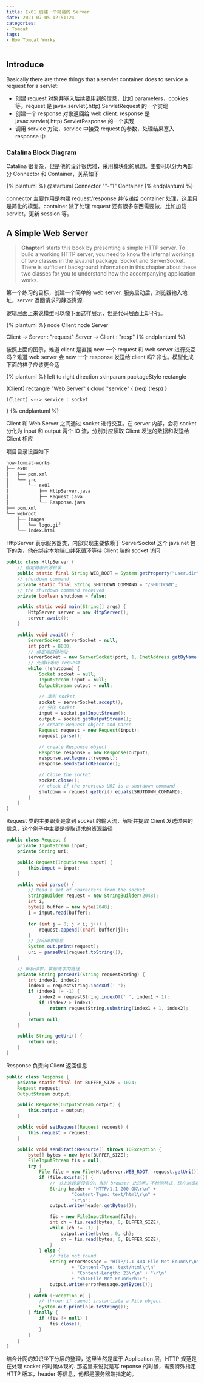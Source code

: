 ```yaml
---
title: Ex01 创建一个简易的 Server
date: 2021-07-05 12:51:24
categories:
- Tomcat
tags:
- How Tomcat Works
---
```


## Introduce

Basically there are three things that a servlet container does to service a request for a servlet:

* 创建 request 对象并塞入后续要用到的信息，比如 parameters，cookies 等。request 是 javax.servlet(.http).ServletRequest 的一个实现
* 创建一个 response 对象返回给 web client. response 是 javax.servlet(.http).ServletResponse 的一个实现
* 调用 service 方法，service 中接受 request 的参数，处理结果塞入 response 中

### Catalina Block Diagram

Catalina 很复杂，但是他的设计很优雅，采用模块化的思想。主要可以分为两部分 Connector 和 Container，关系如下

{% plantuml %}
@startuml
Connector "*"*-"1" Container
{% endplantuml %}

connector 主要作用是构建 request/response 并传递给 container 处理，这里只是简化的模型。container 除了处理 request 还有很多东西需要做，比如加载 servlet，更新 session 等。

## A Simple Web Server

> **Chapter1** starts this book by presenting a simple HTTP server.
> To build a working HTTP server, you need to know the internal workings of two classes in the java.net package: Socket and ServerSocket.
> There is sufficient background information in this chapter about these two classes for you to understand how the accompanying application works.


第一个练习的目标，创建一个简单的 web server. 服务启动后，浏览器输入地址，server 返回请求的静态资源.

逻辑层面上来说模型可以像下面这样展示，但是代码层面上却不行。

{% plantuml %}
node Client
node Server

Client -> Server : "request"
Server -> Client : "resp"
{% endplantuml %}

按照上面的图示，难道 client 是直接 new 一个 request 和 web server 进行交互吗？难道 web server 会 new 一个 response 发送给 client 吗? 非也。模型化成下面的样子应该更合适

{% plantuml %}
left to right direction
skinparam packageStyle rectangle

(Client)
rectangle "Web Server" {
    cloud "service" {
        (req)
        (resp)
    }

    (Client) <--> service : socket
}
{% endplantuml %}

Client 和 Web Server 之间通过 socket 进行交互。在 server 内部，会将 socket 分化为 input 和 output 两个 IO 流，分别对应读取 Client 发送的数据和发送给 Client 相应

项目目录设置如下

```txt
how-tomcat-works
├── ex01
│   ├── pom.xml
│   └── src
│       └── ex01
│           ├── HttpServer.java
│           ├── Request.java
│           └── Response.java
├── pom.xml
└── webroot
    ├── images
    │   └── logo.gif
    └── index.html
```

HttpServer 表示服务器类，内部实现主要依赖于 ServerSocket 这个 java.net 包下的类，他在绑定本地端口并死循环等待 Client 端的 socket 访问

```java
public class HttpServer {
    // 指定静态资源目录
    public static final String WEB_ROOT = System.getProperty("user.dir") + File.separator + "webroot";
    // shutdown command
    private static final String SHUTDOWN_COMMAND = "/SHUTDOWN";
    // the shutdown command received
    private boolean shutdown = false;

    public static void main(String[] args) {
        HttpServer server = new HttpServer();
        server.await();
    }

    public void await() {
        ServerSocket serverSocket = null;
        int port = 8080;
        // 绑定端口和地址
        serverSocket = new ServerSocket(port, 1, InetAddress.getByName("127.0.0.1"));
        // 死循环等待 request
        while (!shutdown) {
            Socket socket = null;
            InputStream input = null;
            OutputStream output = null;

            // 拿到 socket
            socket = serverSocket.accept();
            // 分化 socket
            input = socket.getInputStream();
            output = socket.getOutputStream();
            // create Request object and parse
            Request request = new Request(input);
            request.parse();

            // create Response object
            Response response = new Response(output);
            response.setRequest(request);
            response.sendStaticResource();

            // Close the socket
            socket.close();
            // check if the previous URI is a shutdown command
            shutdown = request.getUri().equals(SHUTDOWN_COMMAND);
        }
    }
}
```

Request 类的主要职责是拿到 socket 的输入流，解析并提取 Client 发送过来的信息，这个例子中主要是提取请求的资源路径

```java
public class Request {
    private InputStream input;
    private String uri;

    public Request(InputStream input) {
        this.input = input;
    }

    public void parse() {
        // Read a set of characters from the socket
        StringBuilder request = new StringBuilder(2048);
        int i;
        byte[] buffer = new byte[2048];
        i = input.read(buffer);
        
        for (int j = 0; j < i; j++) {
            request.append((char) buffer[j]);
        }
        // 打印请求信息
        System.out.print(request);
        uri = parseUri(request.toString());
    }

    // 解析请求，拿到请求的路径
    private String parseUri(String requestString) {
        int index1, index2;
        index1 = requestString.indexOf(' ');
        if (index1 != -1) {
            index2 = requestString.indexOf(' ', index1 + 1);
            if (index2 > index1)
                return requestString.substring(index1 + 1, index2);
        }
        return null;
    }

    public String getUri() {
        return uri;
    }
}
```

Response 负责向 Client 返回信息

```java
public class Response {
    private static final int BUFFER_SIZE = 1024;
    Request request;
    OutputStream output;

    public Response(OutputStream output) {
        this.output = output;
    }

    public void setRequest(Request request) {
        this.request = request;
    }

    public void sendStaticResource() throws IOException {
        byte[] bytes = new byte[BUFFER_SIZE];
        FileInputStream fis = null;
        try {
            File file = new File(HttpServer.WEB_ROOT, request.getUri());
            if (file.exists()) {
                // 书上这段是没有的，当时 browser 比较老，不检测格式，现在浏览器不加这个页面会不能显示，curl 测试倒是不受影响
                String header = "HTTP/1.1 200 OK\r\n" +
                        "Content-Type: text/html\r\n" +
                        "\r\n";
                output.write(header.getBytes());

                fis = new FileInputStream(file);
                int ch = fis.read(bytes, 0, BUFFER_SIZE);
                while (ch != -1) {
                    output.write(bytes, 0, ch);
                    ch = fis.read(bytes, 0, BUFFER_SIZE);
                }
            } else {
                // file not found
                String errorMessage = "HTTP/1.1 404 File Not Found\r\n"
                        + "Content-Type: text/html\r\n"
                        + "Content-Length: 23\r\n" + "\r\n"
                        + "<h1>File Not Found</h1>";
                output.write(errorMessage.getBytes());
            }
        } catch (Exception e) {
            // thrown if cannot instantiate a File object
            System.out.println(e.toString());
        } finally {
            if (fis != null) {
                fis.close();
            }
        }
    }
}
```

结合计网的知识坐下分层的整理，这里当然是属于 Application 层，HTTP 规范是在处理 socket 的时候体现的. 那这里来说就是写 reponse 的时候，需要特殊指定 HTTP 版本，header 等信息，他都是服务器端指定的。